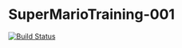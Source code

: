 # SuperMarioTraining-001

[![Build Status](https://travis-ci.org/szneler/SuperMarioTraining-001.svg?branch=master)](https://travis-ci.org/szneler/SuperMarioTraining-001)
